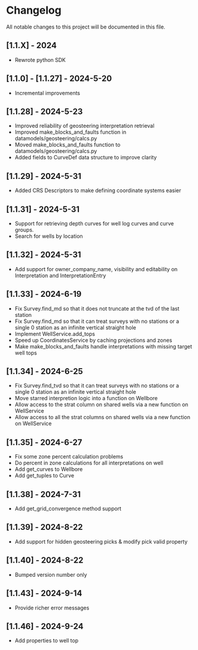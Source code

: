 # Changelog

All notable changes to this project will be documented in this file.

## [1.1.X] - 2024
- Rewrote python SDK

## [1.1.0] - [1.1.27] - 2024-5-20
- Incremental improvements

## [1.1.28] - 2024-5-23
- Improved reliability of geosteering interpretation retrieval
- Improved make_blocks_and_faults function in datamodels/geosteering/calcs.py
- Moved make_blocks_and_faults function to datamodels/geosteering/calcs.py
- Added fields to CurveDef data structure to improve clarity

## [1.1.29] - 2024-5-31
- Added CRS Descriptors to make defining coordinate systems easier

## [1.1.31] - 2024-5-31
- Support for retrieving depth curves for well log curves and curve groups.
- Search for wells by location

## [1.1.32] - 2024-5-31
- Add support for owner_company_name, visibility and editability on Interpretation and InterpretationEntry

## [1.1.33] - 2024-6-19
- Fix Survey.find_md so that it does not truncate at the tvd of the last station
- Fix Survey.find_md so that it can treat surveys with no stations or a single 0 station as an infinite vertical straight hole
- Implement WellService.add_tops
- Speed up CoordinatesService by caching projections and zones
- Make make_blocks_and_faults handle interpretations with missing target well tops

## [1.1.34] - 2024-6-25
- Fix Survey.find_tvd so that it can treat surveys with no stations or a single 0 station as an infinite vertical straight hole
- Move starred interpretion logic into a function on Wellbore
- Allow access to the strat column on shared wells via a new function on WellService
- Allow access to all the strat columns on shared wells via a new function on WellService

## [1.1.35] - 2024-6-27
- Fix some zone percent calculation problems
- Do percent in zone calculations for all interpretations on well
- Add get_curves to Wellbore
- Add get_tuples to Curve

## [1.1.38] - 2024-7-31
- Add get_grid_convergence method support

## [1.1.39] - 2024-8-22
- Add support for hidden geosteering picks & modify pick valid property

## [1.1.40] - 2024-8-22
- Bumped version number only

## [1.1.43] - 2024-9-14
- Provide richer error messages

## [1.1.46] - 2024-9-24
- Add properties to well top
